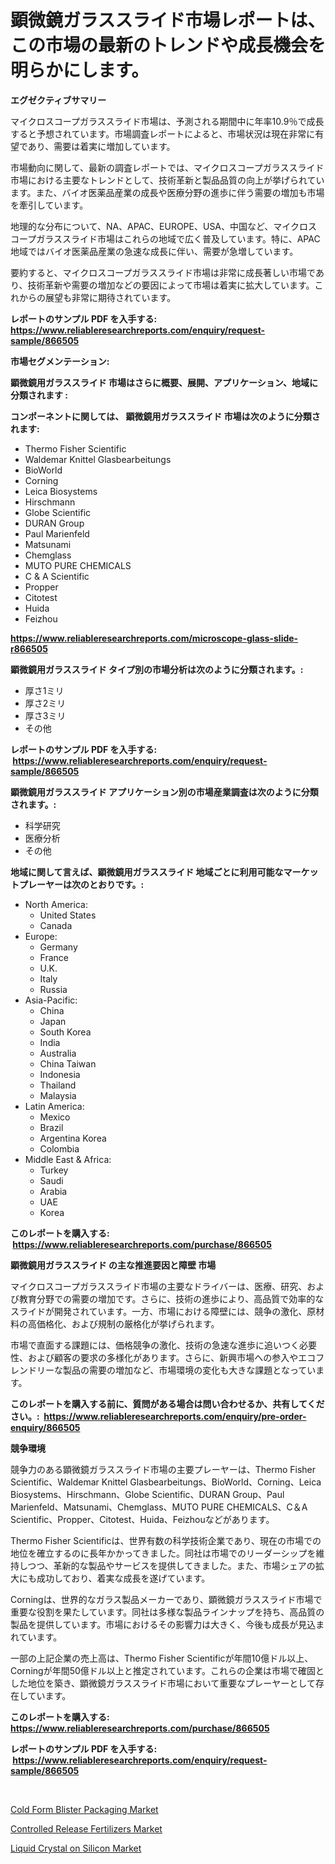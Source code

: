 <p><h1>顕微鏡ガラススライド市場レポートは、この市場の最新のトレンドや成長機会を明らかにします。</h1></p><p><strong>エグゼクティブサマリー</strong></p>
<p><p>マイクロスコープガラススライド市場は、予測される期間中に年率10.9％で成長すると予想されています。市場調査レポートによると、市場状況は現在非常に有望であり、需要は着実に増加しています。</p><p>市場動向に関して、最新の調査レポートでは、マイクロスコープガラススライド市場における主要なトレンドとして、技術革新と製品品質の向上が挙げられています。また、バイオ医薬品産業の成長や医療分野の進歩に伴う需要の増加も市場を牽引しています。</p><p>地理的な分布について、NA、APAC、EUROPE、USA、中国など、マイクロスコープガラススライド市場はこれらの地域で広く普及しています。特に、APAC地域ではバイオ医薬品産業の急速な成長に伴い、需要が急増しています。</p><p>要約すると、マイクロスコープガラススライド市場は非常に成長著しい市場であり、技術革新や需要の増加などの要因によって市場は着実に拡大しています。これからの展望も非常に期待されています。</p></p>
<p><strong>レポートのサンプル PDF を入手する: <a href="https://www.reliableresearchreports.com/enquiry/request-sample/866505">https://www.reliableresearchreports.com/enquiry/request-sample/866505</a></strong></p>
<p><strong>市場セグメンテーション:</strong></p>
<p><strong> 顕微鏡用ガラススライド 市場はさらに概要、展開、アプリケーション、地域に分類されます :</strong></p>
<p><strong>コンポーネントに関しては、 顕微鏡用ガラススライド 市場は次のように分類されます: &nbsp;</strong></p>
<p><ul><li>Thermo Fisher Scientific</li><li>Waldemar Knittel Glasbearbeitungs</li><li>BioWorld</li><li>Corning</li><li>Leica Biosystems</li><li>Hirschmann</li><li>Globe Scientific</li><li>DURAN Group</li><li>Paul Marienfeld</li><li>Matsunami</li><li>Chemglass</li><li>MUTO PURE CHEMICALS</li><li>C & A Scientific</li><li>Propper</li><li>Citotest</li><li>Huida</li><li>Feizhou</li></ul></p>
<p><strong><a href="https://www.reliableresearchreports.com/microscope-glass-slide-r866505">https://www.reliableresearchreports.com/microscope-glass-slide-r866505</a></strong></p>
<p><strong> 顕微鏡用ガラススライド タイプ別の市場分析は次のように分類されます。:</strong></p>
<p><ul><li>厚さ1ミリ</li><li>厚さ2ミリ</li><li>厚さ3ミリ</li><li>その他</li></ul></p>
<p><strong>レポートのサンプル PDF を入手する: &nbsp;<a href="https://www.reliableresearchreports.com/enquiry/request-sample/866505">https://www.reliableresearchreports.com/enquiry/request-sample/866505</a></strong></p>
<p><strong> 顕微鏡用ガラススライド アプリケーション別の市場産業調査は次のように分類されます。:</strong></p>
<p><ul><li>科学研究</li><li>医療分析</li><li>その他</li></ul></p>
<p><strong>地域に関して言えば、顕微鏡用ガラススライド 地域ごとに利用可能なマーケットプレーヤーは次のとおりです。:</strong></p>
<p><ul>
    <li>
        North America:
        <ul>
            <li>United States</li>
            <li>Canada</li>
        </ul>
    </li>
    <li>
        Europe:
        <ul>
            <li>Germany</li>
            <li>France</li>
            <li>U.K.</li>
            <li>Italy</li>
            <li>Russia</li>
        </ul>
    </li>
    <li>
        Asia-Pacific:
        <ul>
            <li>China</li>
            <li>Japan</li>
            <li>South Korea</li>
            <li>India</li>
            <li>Australia</li>
            <li>China Taiwan</li>
            <li>Indonesia</li>
            <li>Thailand</li>
            <li>Malaysia</li>
        </ul>
    </li>
    <li>
        Latin America:
        <ul>
            <li>Mexico</li>
            <li>Brazil</li>
            <li>Argentina Korea</li>
            <li>Colombia</li>
        </ul>
    </li>
    <li>
        Middle East & Africa:
        <ul>
            <li>Turkey</li>
            <li>Saudi</li>
            <li>Arabia</li>
            <li>UAE</li>
            <li>Korea</li>
        </ul>
    </li>
    </ul></p>
<p><strong>このレポートを購入する: &nbsp;<a href="https://www.reliableresearchreports.com/purchase/866505">https://www.reliableresearchreports.com/purchase/866505</a></strong></p>
<p><strong>顕微鏡用ガラススライド の主な推進要因と障壁 市場</strong></p>
<p><p>マイクロスコープガラススライド市場の主要なドライバーは、医療、研究、および教育分野での需要の増加です。さらに、技術の進歩により、高品質で効率的なスライドが開発されています。一方、市場における障壁には、競争の激化、原材料の高価格化、および規制の厳格化が挙げられます。</p><p>市場で直面する課題には、価格競争の激化、技術の急速な進歩に追いつく必要性、および顧客の要求の多様化があります。さらに、新興市場への参入やエコフレンドリーな製品の需要の増加など、市場環境の変化も大きな課題となっています。</p></p>
<p><strong>このレポートを購入する前に、質問がある場合は問い合わせるか、共有してください。:&nbsp; <a href="https://www.reliableresearchreports.com/enquiry/pre-order-enquiry/866505">https://www.reliableresearchreports.com/enquiry/pre-order-enquiry/866505</a></strong></p>
<p><strong>競争環境</strong></p>
<p><p>競争力のある顕微鏡ガラススライド市場の主要プレーヤーは、Thermo Fisher Scientific、Waldemar Knittel Glasbearbeitungs、BioWorld、Corning、Leica Biosystems、Hirschmann、Globe Scientific、DURAN Group、Paul Marienfeld、Matsunami、Chemglass、MUTO PURE CHEMICALS、C＆A Scientific、Propper、Citotest、Huida、Feizhouなどがあります。</p><p>Thermo Fisher Scientificは、世界有数の科学技術企業であり、現在の市場での地位を確立するのに長年かかってきました。同社は市場でのリーダーシップを維持しつつ、革新的な製品やサービスを提供してきました。また、市場シェアの拡大にも成功しており、着実な成長を遂げています。</p><p>Corningは、世界的なガラス製品メーカーであり、顕微鏡ガラススライド市場で重要な役割を果たしています。同社は多様な製品ラインナップを持ち、高品質の製品を提供しています。市場におけるその影響力は大きく、今後も成長が見込まれています。</p><p>一部の上記企業の売上高は、Thermo Fisher Scientificが年間10億ドル以上、Corningが年間50億ドル以上と推定されています。これらの企業は市場で確固とした地位を築き、顕微鏡ガラススライド市場において重要なプレーヤーとして存在しています。</p></p>
<p><strong>このレポートを購入する: &nbsp; <a href="https://www.reliableresearchreports.com/purchase/866505">https://www.reliableresearchreports.com/purchase/866505</a></strong></p>
<p><strong>レポートのサンプル PDF を入手する: &nbsp;<a href="https://www.reliableresearchreports.com/enquiry/request-sample/866505">https://www.reliableresearchreports.com/enquiry/request-sample/866505</a></strong><strong></strong></p>
<p>&nbsp;</p>
<p><p><a href="https://www.linkedin.com/pulse/cold-form-blister-packaging-market-research-report-unlocks-typpc?trackingId=CswC%2Bf1Z9u%2Ft6tACB8cROg%3D%3D">Cold Form Blister Packaging Market</a></p><p><a href="https://www.linkedin.com/pulse/controlled-release-fertilizers-market-size-share-amp-trends-analysis-ejvzf?trackingId=VZkeH%2FI6nfVZL31JVBK1zw%3D%3D">Controlled Release Fertilizers Market</a></p><p><a href="https://www.linkedin.com/pulse/liquid-crystal-silicon-market-size-growth-outlook-from-2024-kblyc?trackingId=f3%2BR8WdF10vA3U3LEfIMBw%3D%3D">Liquid Crystal on Silicon Market</a></p></p>